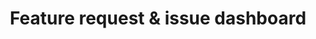 ---
slug: feature-request-and-issue-dashboard
title: Feature request & issue dashboard
tags: ['Enterprise']
description: Enterprise users now have access to a dedicated dashboard for tracking feature requests and issues.
features:
  [
    'Private issue tracking dashboard',
    'Feature request tracking',
    'Automatic email and Slack/Discord notifications',
    'GitHub integration for issue tracking',
    'Release tracking and notifications',
  ]
image: ./dashboard.png
docs: /docs/misc/support_and_sla#feature-request-and-issue-dashboard
---